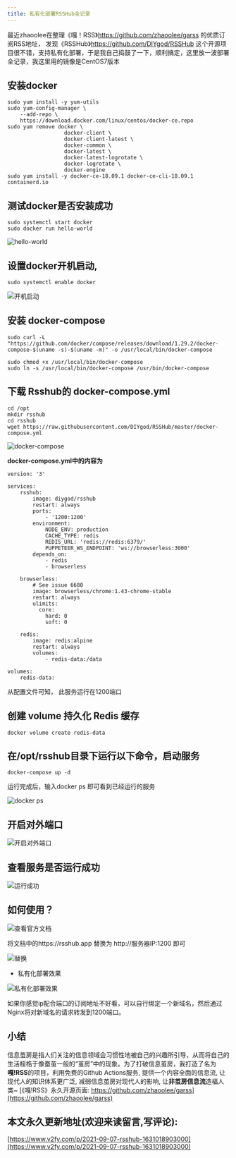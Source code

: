 ```yaml
---
title: 私有化部署RSSHub全记录
---
```


最近zhaoolee在整理《嘎！RSS》https://github.com/zhaoolee/garss 的优质订阅RSS地址， 发现《RSSHub》https://github.com/DIYgod/RSSHub 这个开源项目很不错，支持私有化部署，于是我自己捣鼓了一下，顺利搞定，这里放一波部署全记录，我这里用的镜像是CentOS7版本


##  安装docker

```
sudo yum install -y yum-utils
sudo yum-config-manager \
    --add-repo \
    https://download.docker.com/linux/centos/docker-ce.repo
sudo yum remove docker \
                  docker-client \
                  docker-client-latest \
                  docker-common \
                  docker-latest \
                  docker-latest-logrotate \
                  docker-logrotate \
                  docker-engine
sudo yum install -y docker-ce-18.09.1 docker-ce-cli-18.09.1 containerd.io
```



## 测试docker是否安装成功

```
sudo systemctl start docker
sudo docker run hello-world
```
![hello-world](https://cdn.fangyuanxiaozhan.com/assets/1631021593896GQdT0KhA.png)


## 设置docker开机启动,
```
sudo systemctl enable docker
```

![开机启动](https://cdn.fangyuanxiaozhan.com/assets/1631021599376sEEFTDER.png)


## 安装 docker-compose
```
sudo curl -L "https://github.com/docker/compose/releases/download/1.29.2/docker-compose-$(uname -s)-$(uname -m)" -o /usr/local/bin/docker-compose

sudo chmod +x /usr/local/bin/docker-compose
sudo ln -s /usr/local/bin/docker-compose /usr/bin/docker-compose
```



## 下载 Rsshub的 docker-compose.yml

```
cd /opt
mkdir rsshub
cd rsshub
wget https://raw.githubusercontent.com/DIYgod/RSSHub/master/docker-compose.yml
```
![docker-compose](https://cdn.fangyuanxiaozhan.com/assets/1631021602761XC8kF72W.png)


**docker-compose.yml中的内容为**


```
version: '3'

services:
    rsshub:
        image: diygod/rsshub
        restart: always
        ports:
            - '1200:1200'
        environment:
            NODE_ENV: production
            CACHE_TYPE: redis
            REDIS_URL: 'redis://redis:6379/'
            PUPPETEER_WS_ENDPOINT: 'ws://browserless:3000'
        depends_on:
            - redis
            - browserless

    browserless:
        # See issue 6680
        image: browserless/chrome:1.43-chrome-stable
        restart: always
        ulimits:
          core:
            hard: 0
            soft: 0

    redis:
        image: redis:alpine
        restart: always
        volumes:
            - redis-data:/data

volumes:
    redis-data:
```

从配置文件可知， 此服务运行在1200端口

## 创建 volume 持久化 Redis 缓存
```
docker volume create redis-data
```

##  在/opt/rsshub目录下运行以下命令，启动服务


```
docker-compose up -d
```

运行完成后，输入docker ps 即可看到已经运行的服务


![docker ps](https://cdn.fangyuanxiaozhan.com/assets/1631021609055p8zRKphm.png)

## 开启对外端口

![开启对外端口](https://cdn.fangyuanxiaozhan.com/assets/163102161282925x2WSQh.png)

## 查看服务是否运行成功


![运行成功](https://cdn.fangyuanxiaozhan.com/assets/1631021617386Mz5BfCGb.png)


## 如何使用？

![查看官方文档](https://cdn.fangyuanxiaozhan.com/assets/1631019295573BpdBNGQb.png)

将文档中的https://rsshub.app 替换为 http://服务器IP:1200 即可



![替换](https://cdn.fangyuanxiaozhan.com/assets/1631019291054JiwnGHcG.png)

- 私有化部署效果

![私有化部署效果](https://cdn.fangyuanxiaozhan.com/assets/16310192838308CR8XfyW.png)

如果你感觉ip配合端口的订阅地址不好看，可以自行绑定一个新域名，然后通过Nginx将对新域名的请求转发到1200端口。


## 小结

信息茧房是指人们关注的信息领域会习惯性地被自己的兴趣所引导，从而将自己的生活桎梏于像蚕茧一般的“茧房”中的现象。为了打破信息茧房，我打造了名为**嘎!RSS**的项目，利用免费的Github Actions服务, 提供一个内容全面的信息流, 让现代人的知识体系更广泛, 减弱信息茧房对现代人的影响, 让**非茧房信息流**造福人类~ [《嘎!RSS》永久开源页面: https://github.com/zhaoolee/garss](https://github.com/zhaoolee/garss)


## 本文永久更新地址(欢迎来读留言,写评论):

[https://www.v2fy.com/p/2021-09-07-rsshub-1631018903000](https://www.v2fy.com/p/2021-09-07-rsshub-1631018903000)
